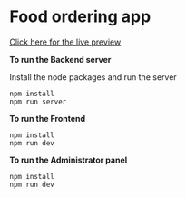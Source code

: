 # Food ordering app
[Click here for the live preview](https://akj-food-ordering-app.netlify.app/)

**To run the Backend server**

Install the node packages and run the server

```
npm install
npm run server
```

**To run the Frontend**

```
npm install
npm run dev
```

**To run the Administrator panel**

```
npm install
npm run dev
```
